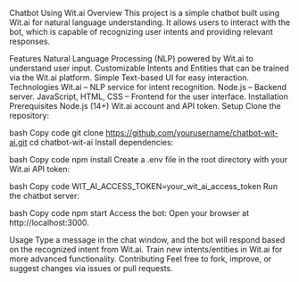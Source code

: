 Chatbot Using Wit.ai
Overview
This project is a simple chatbot built using Wit.ai for natural language understanding. It allows users to interact with the bot, which is capable of recognizing user intents and providing relevant responses.

Features
Natural Language Processing (NLP) powered by Wit.ai to understand user input.
Customizable Intents and Entities that can be trained via the Wit.ai platform.
Simple Text-based UI for easy interaction.
Technologies
Wit.ai – NLP service for intent recognition.
Node.js – Backend server.
JavaScript, HTML, CSS – Frontend for the user interface.
Installation
Prerequisites
Node.js (14+)
Wit.ai account and API token.
Setup
Clone the repository:

bash
Copy code
git clone https://github.com/yourusername/chatbot-wit-ai.git
cd chatbot-wit-ai
Install dependencies:

bash
Copy code
npm install
Create a .env file in the root directory with your Wit.ai API token:

bash
Copy code
WIT_AI_ACCESS_TOKEN=your_wit_ai_access_token
Run the chatbot server:

bash
Copy code
npm start
Access the bot: Open your browser at http://localhost:3000.

Usage
Type a message in the chat window, and the bot will respond based on the recognized intent from Wit.ai.
Train new intents/entities in Wit.ai for more advanced functionality.
Contributing
Feel free to fork, improve, or suggest changes via issues or pull requests.

